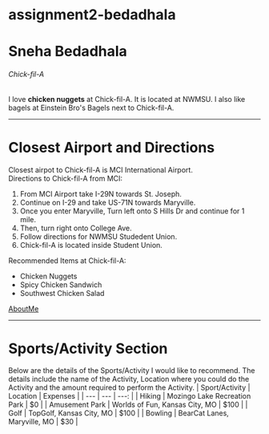 # assignment2-bedadhala

# Sneha Bedadhala  #
###### Chick-fil-A ######

I love **chicken nuggets** at Chick-fil-A. It is located at NWMSU. I also like bagels at Einstein Bro's Bagels next to Chick-fil-A.

---
# Closest Airport and Directions #
Closest airpot to Chick-fil-A is MCI International Airport. <br>
Directions to Chick-fil-A from MCI: 
1. From MCI Airport take I-29N towards St. Joseph. 
2. Continue on I-29 and take US-71N towards Maryville. 
3. Once you enter Maryville, Turn left onto S Hills Dr and continue for 1 mile.
4. Then, turn right onto College Ave.
6. Follow directions for NWMSU Studedent Union.
7. Chick-fil-A is located inside Student Union.

Recommended Items at Chick-fil-A:
* Chicken Nuggets
* Spicy Chicken Sandwich
* Southwest Chicken Salad

[AboutMe](/AboutMe.md)

---
# Sports/Activity Section #
Below are the details of the Sports/Activity I would like to recommend. The details include the name of the Activity, Location where you could do the Activity and the amount required to perform the Activity.
| Sport/Activity | Location | Expenses |
| --- | --- | ---: |
| Hiking | Mozingo Lake Recreation Park | $0 |
| Amusement Park | Worlds of Fun, Kansas City, MO | $100 |
| Golf | TopGolf, Kansas City, MO | $100 |
| Bowling | BearCat Lanes, Maryville, MO | $30 |

